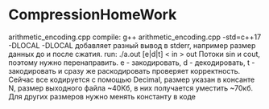 # CompressionHomeWork

arithmetic_encoding.cpp
compile: g++ arithmetic_encoding.cpp -std=c++17 -DLOCAL
-DLOCAL добавляет разный вывод в stderr, например размер данных до и после сжатия.
run: ./a.out [e|d|t] < in > out
Потоки sin и cout, поэтому нужно перенаправить. e - закодировать, d - декодировать, t - закодировать и сразу же раскодировать проверяет корректность.
Сейчас все кодируется с помощью Decimal, размер указан в консанте N, размер выходного файла ~40Кб, в них получается уместить ~70кб. Для других размеров нужно менять константу в коде
